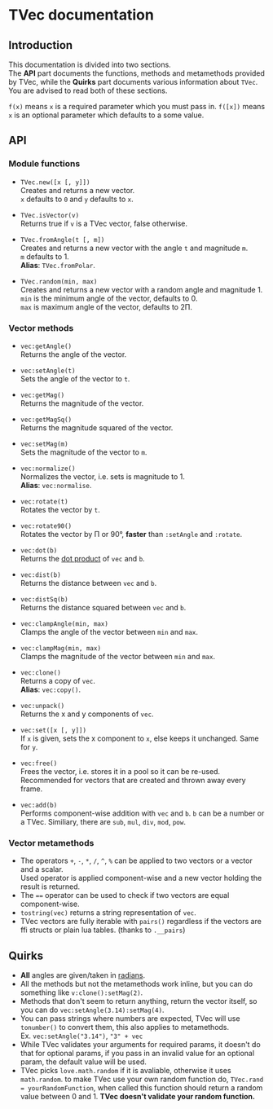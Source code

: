 # TVec documentation
## Introduction
This documentation is divided into two sections. <br/>
The **API** part documents the functions, methods and metamethods provided by TVec, while
the **Quirks** part documents various information about `TVec`.
You are advised to read both of these sections.

`f(x)` means `x` is a required parameter which you must pass in.
`f([x])` means `x` is an optional parameter which defaults to a some value.

## API
### Module functions
* `TVec.new([x [, y]])` <br/>
Creates and returns a new vector. <br/>
`x` defaults to `0` and `y` defaults to `x`. <br/>

* `TVec.isVector(v)` <br/>
Returns true if `v` is a TVec vector, false otherwise. <br/>

* `TVec.fromAngle(t [, m])` <br/>
Creates and returns a new vector with the angle `t` and magnitude `m`. <br/>
`m` defaults to 1. <br/>
**Alias**: `TVec.fromPolar`. <br/>

* `TVec.random(min, max)` <br/>
Creates and returns a new vector with a random angle and magnitude 1. <br/>
`min` is the minimum angle of the vector, defaults to 0. <br/>
`max` is maximum angle of the vector, defaults to 2Π. <br/>


### Vector methods
* `vec:getAngle()` <br/>
Returns the angle of the vector. <br/>

* `vec:setAngle(t)` <br/>
Sets the angle of the vector to `t`. <br/>

* `vec:getMag()` <br/>
Returns the magnitude of the vector. <br/>

* `vec:getMagSq()` <br/>
Returns the magnitude squared of the vector. <br/>

* `vec:setMag(m)` <br/>
Sets the magnitude of the vector to `m`. <br/>

* `vec:normalize()` <br/>
Normalizes the vector, i.e. sets is magnitude to 1. <br/>
**Alias**: `vec:normalise`. <br/>

* `vec:rotate(t)` <br/>
Rotates the vector by `t`.

* `vec:rotate90()` <br/>
Rotates the vector by Π or 90°, **faster** than `:setAngle` and `:rotate`. <br/>

* `vec:dot(b)` <br/>
Returns the [dot product](https://en.m.wikipedia.org/wiki/Dot_product) of `vec` and `b`. <br/>

* `vec:dist(b)` <br/>
Returns the distance between `vec` and `b`. <br/>

* `vec:distSq(b)` <br/>
Returns the distance squared between `vec` and `b`. <br/>

* `vec:clampAngle(min, max)` <br/>
Clamps the angle of the vector between `min` and `max`. <br/>

* `vec:clampMag(min, max)` <br/>
Clamps the magnitude of the vector between `min` and `max`. <br/>

* `vec:clone()` <br/>
Returns a copy of `vec`. <br/>
**Alias**: `vec:copy()`. <br/>

* `vec:unpack()` <br/>
Returns the x and y components of `vec`. <br/>

* `vec:set([x [, y]])` <br/>
If `x` is given, sets the x component to `x`, else keeps it unchanged.
Same for `y`.

* `vec:free()` <br/>
Frees the vector, i.e. stores it in a pool so it can be re-used.
Recommended for vectors that are created and thrown away every frame.

* `vec:add(b)` <br/>
Performs component-wise addition with `vec` and `b`.
`b` can be a number or a TVec.
Similiary, there are `sub`, `mul`, `div`, `mod`, `pow`.

### Vector metamethods
* The operators `+`, `-`, `*`, `/`, `^`, `%` can be applied to two vectors or a vector and a scalar. <br/>
Used operator is applied component-wise and a new vector holding the result is returned. <br/>
* The `==` operator can be used to check if two vectors are equal component-wise. <br/>
* `tostring(vec)` returns a string representation of `vec`.
* TVec vectors are fully iterable with `pairs()` regardless if the vectors are ffi structs or plain lua tables. (thanks to `.__pairs`)

## Quirks
* **All** angles are given/taken in [radians](https://en.m.wikipedia.org/wiki/Radian).
* All the methods but not the metamethods work inline, but you can do something like `v:clone():setMag(2)`.
* Methods that don't seem to return anything, return the vector itself, so you can do `vec:setAngle(3.14):setMag(4)`.
* You can pass strings where numbers are expected, TVec will use `tonumber()` to convert them, this also applies to metamethods. <br/>
Ex. `vec:setAngle("3.14")`, `"3" + vec` <br/>
* While TVec validates your arguments for required params, it doesn't do that for optional params, if you pass in an invalid value for an optional param, the default value will be used.
* TVec picks `love.math.random` if it is avaliable, otherwise it uses `math.random`.
to make TVec use your own random function do, `TVec.rand = yourRandomFunction`,
when called this function should return a random value between 0 and 1.
**TVec doesn't validate your random function.**
